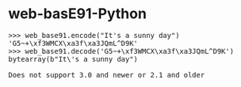 # web-basE91-Python
<pre>
>>> web_base91.encode("It's a sunny day")
'G5~+\xf3WMCX\xa3f\xa3JQmL^D9K'
>>> web_base91.decode('G5~+\xf3WMCX\xa3f\xa3JQmL^D9K')
bytearray(b"It\'s a sunny day")

Does not support 3.0 and newer or 2.1 and older
</pre>

